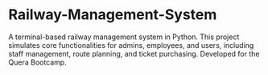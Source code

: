 # Railway-Management-System
A terminal-based railway management system in Python. This project simulates core functionalities for admins, employees, and users, including staff management, route planning, and ticket purchasing. Developed for the Quera Bootcamp.
